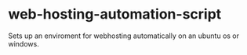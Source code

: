 # web-hosting-automation-script
Sets up an enviroment for webhosting automatically on an ubuntu os or windows.
